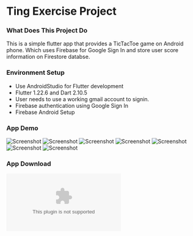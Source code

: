 # Ting Exercise Project
### What Does This Project Do
This is a simple flutter app that provides a TicTacToe game on Android phone.
Which uses Firebase for Google Sign In and store user score information
on Firestore databse.

### Environment Setup
* Use AndroidStudio for Flutter development
* Flutter 1.22.6 and Dart 2.10.5
* User needs to use a working gmail account to signin.
* Firebase authentication using Google Sign In
* Firebase Android Setup

### App Demo
![Screenshot](screenshots/login.png)
![Screenshot](screenshots/google_signin.png)
![Screenshot](screenshots/game_page.png)
![Screenshot](screenshots/game_no_win.png)
![Screenshot](screenshots/game_win.png)
![Screenshot](screenshots/scoreboard.png)
![Screenshot](screenshots/game_over.png)

### App Download
![File Name](https://github.com/kansen/tictactoe/blob/main/dist/app-release.apk)
